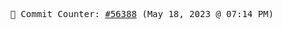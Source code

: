 <p align="center">
    <samp>
        📮 Commit Counter: <a href="https://github.com/Javascript-void0/Javascript-void0/commits/main">#56388</a> (May 18, 2023 @ 07:14 PM)
    </samp>
</p>